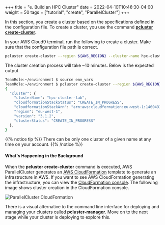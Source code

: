 +++
title = "e. Build an HPC Cluster"
date = 2022-04-10T10:46:30-04:00
weight = 50
tags = ["tutorial", "create", "ParallelCluster"]
+++

In this section, you create a cluster based on the specifications defined in the configuration file. To create a cluster, you use the command **[pcluster create-cluster](https://docs.aws.amazon.com/parallelcluster/latest/ug/pcluster.create-cluster-v3.html)**.

In your AWS Cloud9 terminal, run the following to create a cluster. Make sure that the configuration file path is correct.

```bash
pcluster create-cluster --region ${AWS_REGION} --cluster-name hpc-cluster-lab --suppress-validators ALL --cluster-configuration my-cluster-config.yaml
```

The cluster creation process will take ~10 minutes. Below is the expected output.

```bash
TeamRole:~/environment $ source env_vars
TeamRole:~/environment $ pcluster create-cluster --region ${AWS_REGION} --cluster-name hpc-cluster-lab --suppress-validators ALL --cluster-configuration my-cluster-config.yaml
{
  "cluster": {
    "clusterName": "hpc-cluster-lab",
    "cloudformationStackStatus": "CREATE_IN_PROGRESS",
    "cloudformationStackArn": "arn:aws:cloudformation:eu-west-1:146043110428:stack/hpc-cluster-lab/4934f020-bca3-11ec-9752-0ecc1f64971f",
    "region": "eu-west-1",
    "version": "3.1.2",
    "clusterStatus": "CREATE_IN_PROGRESS"
  },
}
```

{{% notice tip %}}
There can be only one cluster of a given name at any time on your account.
{{% /notice %}}


#### What's Happening in the Background

When the **pcluster create-cluster** command is executed, AWS ParallelCluster generates an [AWS CloudFormation](https://aws.amazon.com/cloudformation/) template to generate an infrastructure in AWS. If you want to see AWS CloudFormation generating the infrastructure, you can view the [CloudFormation console](https://console.aws.amazon.com/cloudformation/). The following image shows cluster creation in the CloudFormation console. 

![ParallelCluster CloudFormation](/images/hpc-aws-parallelcluster-workshop/pc-cloudformation.png)

There is a visual alternative to the command line interface for deploying and managing your clusters called **pcluster-manager**. Move on to the next stage while your cluster is deploying to explore this.